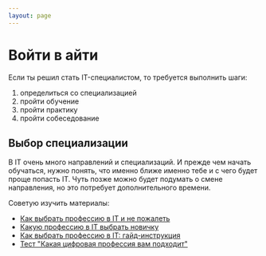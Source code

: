 ```yaml
---
layout: page
---
```


# Войти в айти

Если ты решил стать IT-специалистом, то требуется выполнить шаги:

1. определиться со специализацией
2. пройти обучение
3. пройти практику
4. пройти собеседование


## Выбор специализации

В IT очень много направлений и специализаций. И прежде чем начать обучаться, нужно понять, что именно ближе именно тебе и с чего будет проще попасть IT. Чуть позже можно будет подумать о смене направления, но это потребует дополнительного времени.

Советую изучить материалы:

- [Как выбрать профессию в IT и не пожалеть](https://lifehacker.ru/kak-vybrat-professiyu-v-it/?ysclid=ly5nf75y13506667654)
- [Какую профессию в IT выбрать новичку](https://netology.ru/blog/05-2023-it-professions)
- [Как выбрать профессию в IT: гайд-инструкция](https://habr.com/ru/articles/809819/)
- [Тест "Какая цифровая профессия вам подходит"](https://free.skillfactory.ru/proftest-new)
